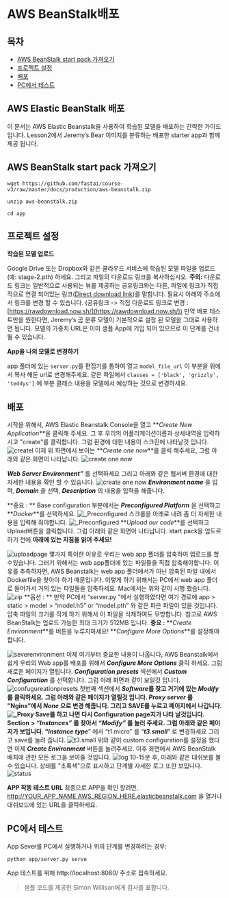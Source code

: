 ﻿# AWS BeanStalk배포

## 목차

-  [AWS BeanStalk start pack 가져오기](#GrabAWS)
-  [프로젝트 설정](#updaterepo)
-  [배포](#updatefastai)
-  [ PC에서 테스트](#stoppinginstance)

## AWS Elastic BeanStalk 배포
이 문서는 AWS Elastic Beanstalk을 사용하여 학습된 모델을 배포하는 간략한 가이드 입니다. Lesson2에서 Jeremy’s Bear 이미지를 분류하는 배포한 starter app과 함께 제공 됩니다.

## AWS BeanStalk start pack 가져오기

```
wget https://github.com/fastai/course-v3/raw/master/docs/production/aws-beanstalk.zip

unzip aws-beanstalk.zip

cd app
```

## 프로젝트 설정
**학습된 모델 업로드**

Google Drive 또는 Dropbox와 같은 클라우드 서비스에 학습된 모델 파일을 업로드(예: stage-2.pth) 하세요. 그리고 파일의 다운로드 링크를 복사하십시오.  **주의:**  다운로드 링크는 일반적으로 사용되는 뷰를 제공하는 공유링크와는 다른, 파일에 링크가 직접적으로 연결 되어있는 링크([Direct download link](https://en.wikipedia.org/wiki/Direct_download_link))를 말합니다. 필요시 아래의 주소에서 링크를 변경 할 수 있습니다. (공유링크 -> 직접 다운로드 링크로 변경 :  [https://rawdownload.now.sh/](https://rawdownload.now.sh/)) 만약 배포 테스트만을 원한다면, Jeremy’s 곰 분류 모델이 기본적으로 설정 된 모델을 그대로 사용하면 됩니다. 모델의 가중치 URL은 이미 샘플 App에 기입 되어 있으므로 이 단계를 건너뛸 수 있습니다.

  

**App을 나의 모델로 변경하기**

app 폴더에 있는  `server.py`를 편집기를 통하여 열고  `model_file_url`  이 부분을 위에서 복사 해둔 url로 변경해주세요. 같은 파일에서  `classes = ['black', 'grizzly', 'teddys']` 에 부분 클래스 내용을 모델에서 예상하는 것으로 변경하세요.

## 배포
시작을 위해서, AWS Elastic Beanstalk Console을 열고 **_Create New Application_**을 클릭해 주세요. 그 후 우리의 어플리케이션이름과 상세내역을 입력하시고 "create"를 클릭합니다. 그럼 환경에 대한 내용이 스크린에 나타날것 입니다. 
![createl](https://cdn-images-1.medium.com/max/1600/1*quAQHRvOIMAk0Mk65HZFlw.png)
이제 위 화면에서 보이는 **_Create one now_**를 클릭 해주세요, 그럼 아래와 같은 화면이 나타납니다.
![create one now](https://cdn-images-1.medium.com/max/1600/1*lHQAyoAtdvAgVViIPvLikg.png)

**_Web Server Environment”_** 를 선택하세요 그리고 아래와 같은 웹서버 환경에 대한 자세한 내용을 확인 할 수 있습니다.
![create one now](https://cdn-images-1.medium.com/max/1600/1*XdBeWqjKIXi8NR2GRrG5lg.png)
**_Environment name_** 을 입력, **_Domain_** 을 선택, **_Description_** 의 내용을 입력을 해줍니다. 

**중요 : ** Base configuration 부분에서는 **_Preconfigured Platform_** 을 선택하고 **_Docker_**를 선택하세요.
![_Preconfigured ](https://cdn-images-1.medium.com/max/1600/1*vn8LQgQhcmjC4rAwGPPGUA.png)
스크롤을 아래로 내려 좀 더 자세한 내용을 입력해 줘야합니다. 
![_Preconfigured ](https://cdn-images-1.medium.com/max/1600/1*djdzftgYq0GVJTCrZ32SnQ.png)
**_Upload our code_**를 선택하고 Upload버튼을 클릭합니다. 그럼 아래와 같은 화면이 나타납니다. start pack을 업도르 하기 전에 **아래에 있는 지침을 읽어 주세요!**

![uploadpage](https://cdn-images-1.medium.com/max/1600/1*dSCUOfueGR9x1Yvc9wtSiw.png)
몇가지 특이한 이유로 우리는 web app 폴더를 압축하여 업로드를 할 수있습니다. 그러기 위해서는 web app폴더에 있는 파일들을 직접 압축해야합니다.  이유를 추측하자면, AWS Beanstalk는 web app 폴더에서가 아닌 압축된 파일 내에서 Dockerfile을 찾아야 하기 때문입니다.  이렇게 하기 위해서는 PC에서 web app 폴더로 들어가서 거의 있는 파일들을 압축하세요. Mac에서는 위와 같이 시행 했습니다.
![zip ](https://cdn-images-1.medium.com/max/1600/1*gteqrx77ZiN2_931tlcyQQ.png)
**옵션 : ** 만약 PC에서 “server.py ”에서 실행하였다면  여기 경로에 app > static > model > “model.h5” or “model.pth” 와 같은 파은 파일이 있을 것입니다.  압축 파일의 크기를 작게 하기 위해서 이 파일을 삭제하여도 무방합니다. 참고로 AWS BeanStalk는 업로드 가능한 최대 크기가 512MB 입니다.
**중요 :** **_Create Environment_**를 버튼을 누루지마세요! **_Configure More Options_**를 설정해야 합니다.

![severenvironment](https://cdn-images-1.medium.com/max/1600/1*5NFRFo5p3ZOduJHFOkQewA.png)
이제 여기부터 중요한 내용이 나옵니다,  AWS Beanstalk에서 쉽게 우리의 Web app를 배포를 위해서 **_Configure More Options_** 클릭 하세요. 그럼 새로운 페이지가 열립니다. **_Configuration presets_** 섹션에서 **_Custom Configuration_** 를 선택합니다. 그럼 아래 화면과 같이 보일것 입니다.
![confugureationpresets](https://cdn-images-1.medium.com/max/1600/1*eWV0eihm4CusaFz7b0dogw.png)
첫번째 섹션에서 **_Software_**를 찾고 거기에 있는 **_Modify_** 를 클릭하세요.  그럼 아래와 같은 페이지가 열릴것 입니다. **_Proxy server_** 를 "Nginx”에서 **_None_** 으로 변경 해줍니다. 
그리고 SAVE를 누르고 페이지에서 나갑니다.
![_Proxy ](https://cdn-images-1.medium.com/max/1600/1*ONxjzSZGhCq459dkyZROhw.png)
Save를 하고 나면 다시 Configuration page지가 나타 날것입니다.  Section > **_“Instances”_** 를 찾아서 **_“Modify”_** 를 눌러 주세요.  그럼 아래와 같은 페이지가 보입니다. “**_Instance type_**” 에서 “t1.micro” 를 “**_t3.small_**” 로 변경하세요 그리고 save를 눌려 줍니다.
![t3.small](https://cdn-images-1.medium.com/max/1600/1*fOlaVJrC1XN708Cb1zkSWQ.png)
위와 같이 custom configuration를 설정을 했다면 이제 **_Create Environment_** 버튼을 눌려주세요. 이후 화면에서 AWS BeanStalk 배치에 관한 모든 로그을 보여줄 것입니다. 
![log](https://cdn-images-1.medium.com/max/1600/1*LStNH3er7EDPDHeHbElA8g.png)
10-15분 후, 아래와 같은 대쉬보를 볼 수 있습니다. 상태를 "초록색"으로 표시하고 단계별 자세한 로그 또한 보입니다. 
![status](https://cdn-images-1.medium.com/max/1600/1*yylhjLktaLDqGPnVAty0Yg.png)

**APP 작동 테스트 URL**
최종으로 APP을 확인 할려면, http://YOUR_APP_NAME.AWS_REGION_HERE.elasticbeanstalk.com 을 열거나 대쉬보드에 있는 URL을 클릭하세요.

## PC에서 테스트
App Sever를 PC에서 실행하거나 위의 단계를 변경하려는 경우:
```
python app/server.py serve
```
App 테스트를 위해 http://localhost:8080/ 주소로 접속하세요.


>  샘플 코드를 제공한 Simon Willison에게 감사를 표합니다.
